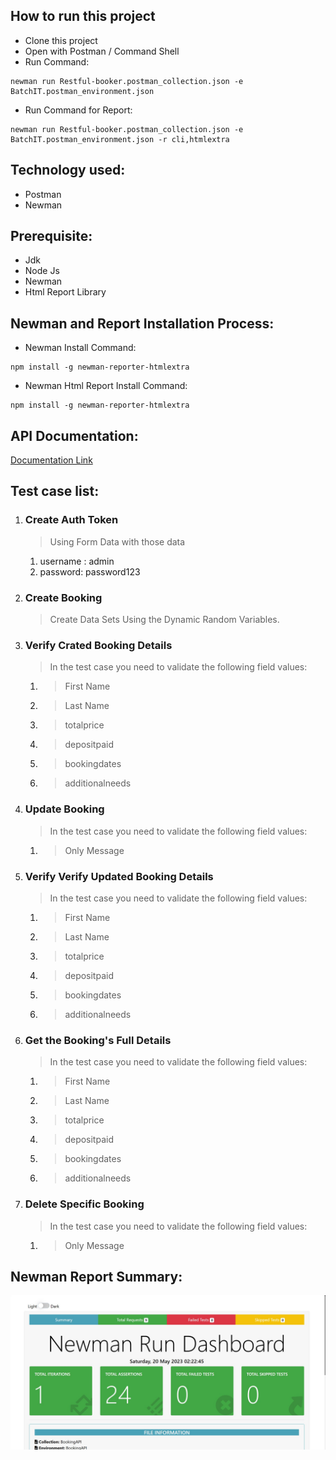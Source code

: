 ## How to run this project
- Clone this project
- Open with Postman / Command Shell
- Run Command:  
```console 
newman run Restful-booker.postman_collection.json -e BatchIT.postman_environment.json
```
- Run Command for Report: 
```console 
newman run Restful-booker.postman_collection.json -e BatchIT.postman_environment.json -r cli,htmlextra
```

## Technology used:
- Postman
- Newman

## Prerequisite:
- Jdk
- Node Js
- Newman
- Html Report Library

## Newman and Report Installation Process:
- Newman Install Command:
```console
npm install -g newman-reporter-htmlextra
```
- Newman Html Report Install Command:
```console
npm install -g newman-reporter-htmlextra
```

## API Documentation:
<a href="https://documenter.getpostman.com/view/26933640/2s93m1a4tK" target="_blank">Documentation Link</a>

## Test case list:
1. ### Create Auth Token
	> Using Form Data with those data
	1. username : admin
	2. password: password123
	
1. ### Create Booking
	> Create Data Sets Using the Dynamic Random Variables.

2. ### Verify Crated Booking Details
	> In the test case you need to validate the following field values:
 	1. > First Name
 	2. > Last Name
 	3. > totalprice
	4. > depositpaid
	5. > bookingdates
	6. > additionalneeds

3. ### Update Booking
	> In the test case you need to validate the following field values:
 	1. > Only Message
4. ### Verify Verify Updated Booking Details
	> In the test case you need to validate the following field values:
	1. > First Name
 	2. > Last Name
 	3. > totalprice
	4. > depositpaid
	5. > bookingdates
	6. > additionalneeds

5. ### Get the Booking's Full Details
	> In the test case you need to validate the following field values:
	1. > First Name
 	2. > Last Name
 	3. > totalprice
	4. > depositpaid
	5. > bookingdates
	6. > additionalneeds

6. ### Delete Specific Booking
	> In the test case you need to validate the following field values:
	1. > Only Message

## Newman Report Summary:

   ![](ReportImage/Newman.jpg)




